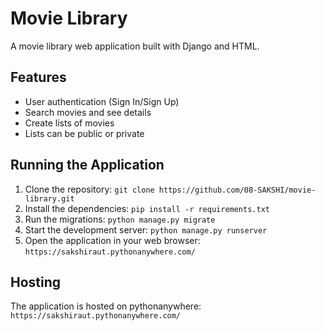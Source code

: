 # Movie Library

A movie library web application built with Django and HTML.

## Features

* User authentication (Sign In/Sign Up)
* Search movies and see details
* Create lists of movies
* Lists can be public or private

## Running the Application

1. Clone the repository: `git clone https://github.com/08-SAKSHI/movie-library.git`
2. Install the dependencies: `pip install -r requirements.txt`
3. Run the migrations: `python manage.py migrate`
4. Start the development server: `python manage.py runserver`
5. Open the application in your web browser: `https://sakshiraut.pythonanywhere.com/`

## Hosting

The application is hosted on pythonanywhere: `https://sakshiraut.pythonanywhere.com/`

